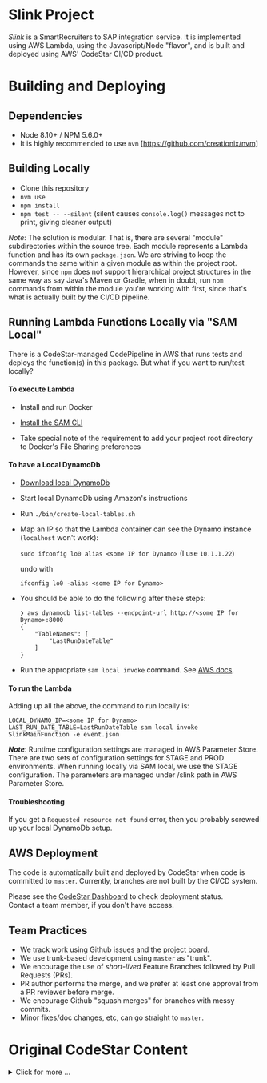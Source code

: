 # Slink Project #
_Slink_ is a SmartRecruiters to SAP integration service.  It is implemented using AWS Lambda, using the Javascript/Node "flavor", and is built and deployed using AWS' CodeStar CI/CD product.

# Building and Deploying #


## Dependencies ##
- Node 8.10+ / NPM 5.6.0+
- It is highly recommended to use `nvm` [https://github.com/creationix/nvm]


## Building Locally ##
- Clone this repository
- `nvm use`
- `npm install`
- `npm test -- --silent` (silent causes `console.log()` messages not to print, giving cleaner output)

_Note_:  The solution is modular.  That is, there are several "module" subdirectories within the source tree.  Each
module represents a Lambda function and has its own `package.json`.  We are striving to keep the commands the same
within a given module as within the project root.  However, since `npm` does not support hierarchical project structures
in the same way as say Java's Maven or Gradle, when in doubt, run `npm` commands from within the module you're
working with first, since that's what is actually built by the CI/CD pipeline.

## Running Lambda Functions Locally via "SAM Local" ##
There is a CodeStar-managed CodePipeline in AWS that runs tests and deploys the function(s) in this package.  But what if you want to run/test locally?

#### To execute Lambda
- Install and run Docker

- [Install the SAM CLI](https://github.com/awslabs/aws-sam-cli#installation)

- Take special note of the requirement to add your project root directory to Docker's File Sharing preferences

#### To have a Local DynamoDb
- [Download local DynamoDb](https://docs.aws.amazon.com/amazondynamodb/latest/developerguide/DynamoDBLocal.html)
- Start local DynamoDb using Amazon's instructions
- Run `./bin/create-local-tables.sh`
- Map an IP so that the Lambda container can see the Dynamo instance (`localhost` won't work): 

  `sudo ifconfig lo0 alias <some IP for Dynamo>` (I use `10.1.1.22`)
  
  undo with
  
  `ifconfig lo0 -alias <some IP for Dynamo>`
  
- You should be able to do the following after these steps:
    ```
    ❯ aws dynamodb list-tables --endpoint-url http://<some IP for Dynamo>:8000
    {
        "TableNames": [
            "LastRunDateTable"
        ]
    }
    ```
    
    
- Run the appropriate `sam local invoke` command.  See [AWS docs](https://github.com/awslabs/aws-sam-cli#invoke-functions-locally).

#### To run the Lambda
Adding up all the above, the command to run locally is:

`LOCAL_DYNAMO_IP=<some IP for Dynamo> LAST_RUN_DATE_TABLE=LastRunDateTable sam local invoke SlinkMainFunction -e event.json`

_**Note**_: Runtime configuration settings are managed in AWS Parameter Store. There are two sets of configuration settings 
for STAGE and PROD environments. When running locally via SAM local, we use the STAGE configuration. The parameters are 
managed under /slink path in AWS Parameter Store.

#### Troubleshooting
If you get a `Requested resource not found` error, then you probably screwed up your local DynamoDb setup.


## AWS Deployment ##
The code is automatically built and deployed by CodeStar when code is committed to `master`.  Currently, branches
are not built by the CI/CD system.

Please see the [CodeStar Dashboard](https://console.aws.amazon.com/codestar/home?region=us-east-1#/projects/buildit-slink/dashboard) to check deployment status.  
Contact a team member, if you don't have access.


## Team Practices ##
- We track work using Github issues and the [project board](https://github.com/buildit/slink/projects/1).
- We use trunk-based development using `master` as "trunk".  
- We encourage the use of _short-lived_ Feature Branches followed by Pull Requests (PRs).
- PR author performs the merge, and we prefer at least one approval from a PR reviewer before merge.
- We encourage Github "squash merges" for branches with messy commits. 
- Minor fixes/doc changes, etc, can go straight to `master`.

# Original CodeStar Content    
<details>
<summary>
  Click for more ...
</summary>

This sample code helps get you started with a simple Express web service
deployed by AWS CloudFormation to AWS Lambda and Amazon API Gateway.

What's Here
-----------

This sample includes:

* README.md - this file
* buildspec.yml - this file is used by AWS CodeBuild to package your
  service for deployment to AWS Lambda
* app.js - this file contains the sample Node.js code for the web service
* index.js - this file contains the AWS Lambda handler code
* template.yml - this file contains the AWS Serverless Application Model (AWS SAM) used
  by AWS CloudFormation to deploy your service to AWS Lambda and Amazon API
  Gateway.
* tests/ - this directory contains unit tests for your application


What Do I Do Next?
------------------

If you have checked out a local copy of your repository you can start making
changes to the sample code.  We suggest making a small change to app.js first,
so you can see how changes pushed to your project's repository are automatically
picked up by your project pipeline and deployed to AWS Lambda and Amazon API Gateway.
(You can watch the pipeline progress on your AWS CodeStar project dashboard.)
Once you've seen how that works, start developing your own code, and have fun!

To run your tests locally, go to the root directory of the
sample code and run the `npm test` command, which
AWS CodeBuild also runs through your `buildspec.yml` file.

To test your new code during the release process, modify the existing tests or
add tests to the tests directory. AWS CodeBuild will run the tests during the
build stage of your project pipeline. You can find the test results
in the AWS CodeBuild console.

Learn more about AWS CodeBuild and how it builds and tests your application here:
https://docs.aws.amazon.com/codebuild/latest/userguide/concepts.html

Learn more about AWS Serverless Application Model (AWS SAM) and how it works here:
https://github.com/awslabs/serverless-application-model/blob/master/HOWTO.md

AWS Lambda Developer Guide:
http://docs.aws.amazon.com/lambda/latest/dg/deploying-lambda-apps.html

Learn more about AWS CodeStar by reading the user guide, and post questions and
comments about AWS CodeStar on our forum.

User Guide: http://docs.aws.amazon.com/codestar/latest/userguide/welcome.html

Forum: https://forums.aws.amazon.com/forum.jspa?forumID=248

What Should I Do Before Running My Project in Production?
------------------

AWS recommends you review the security best practices recommended by the framework
author of your selected sample application before running it in production. You
should also regularly review and apply any available patches or associated security
advisories for dependencies used within your application.

Best Practices: https://docs.aws.amazon.com/codestar/latest/userguide/best-practices.html?icmpid=docs_acs_rm_sec
</details>
